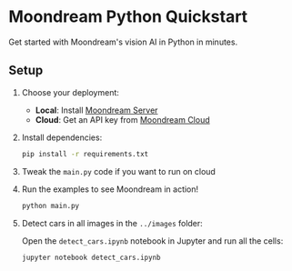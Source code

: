# Moondream Python Quickstart

Get started with Moondream's vision AI in Python in minutes.

## Setup

1. Choose your deployment:

   - **Local**: Install [Moondream Server](https://moondream.ai/station)
   - **Cloud**: Get an API key from [Moondream Cloud](https://moondream.ai/cloud)

2. Install dependencies:

   ```bash
   pip install -r requirements.txt
   ```

3. Tweak the `main.py` code if you want to run on cloud

4. Run the examples to see Moondream in action!

   ```bash
   python main.py
   ```

5. Detect cars in all images in the `../images` folder:

   Open the `detect_cars.ipynb` notebook in Jupyter and run all the cells:

   ```bash
   jupyter notebook detect_cars.ipynb
   ```
